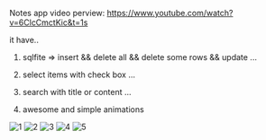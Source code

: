 Notes app
video perview: https://www.youtube.com/watch?v=6ClcCmctKic&t=1s

it have..

1) sqlfite => insert && delete all && delete some rows && update ...

2) select items with check box ...

3) search with title or content ...

4) awesome and simple animations


![1](https://user-images.githubusercontent.com/71941881/129562048-3c20a597-99a1-4a40-95f6-7025dcd56c51.png)
![2](https://user-images.githubusercontent.com/71941881/129562057-a27655a7-ae3e-425a-a20f-fac82d40c7de.png)
![3](https://user-images.githubusercontent.com/71941881/129562062-63ba0670-7bbb-4ee3-888a-35016095a514.png)
![4](https://user-images.githubusercontent.com/71941881/129562067-12ceccbb-8527-4537-a123-a21edaf51e64.png)
![5](https://user-images.githubusercontent.com/71941881/129562070-3e597a6c-50b6-40ed-ab34-b9aa2679e24c.png)
